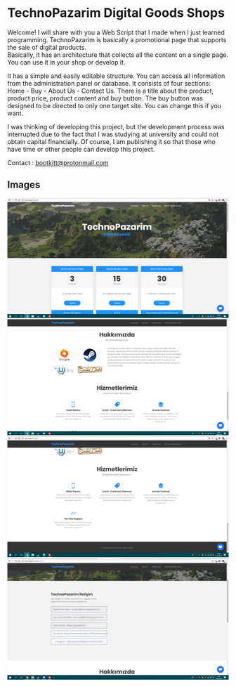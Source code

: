 <h1>TechnoPazarim Digital Goods Shops</h1>

Welcome! I will share with you a Web Script that I made when I just learned programming. TechnoPazarim is basically a promotional page that supports the sale of digital products.   
Basically, it has an architecture that collects all the content on a single page. You can use it in your shop or develop it. 

It has a simple and easily editable structure. 
You can access all information from the administration panel or database.
It consists of four sections: Home - Buy - About Us - Contact Us.
There is a title about the product, product price, product content and buy button.
The buy button was designed to be directed to only one target site. You can change this if you want.

I was thinking of developing this project, but the development process was interrupted due to the fact that I was studying at university and could not obtain capital financially. 
Of course, I am publishing it so that those who have time or other people can develop this project. 

Contact : bootkitt@protonmail.com

<h2>Images</h2>

<img src="https://github.com/bootkitt/technopazarim/blob/main/1.PNG">
<img src="https://github.com/bootkitt/technopazarim/blob/main/2.PNG">
<img src="https://github.com/bootkitt/technopazarim/blob/main/3.PNG">
<img src="https://github.com/bootkitt/technopazarim/blob/main/4.PNG">
